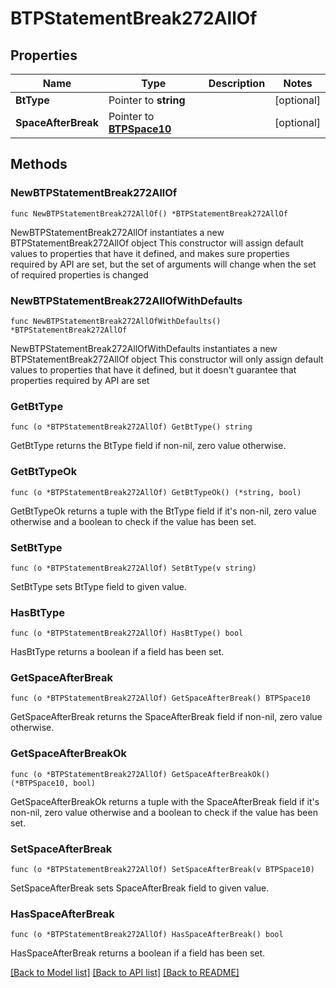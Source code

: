 # BTPStatementBreak272AllOf

## Properties

Name | Type | Description | Notes
------------ | ------------- | ------------- | -------------
**BtType** | Pointer to **string** |  | [optional] 
**SpaceAfterBreak** | Pointer to [**BTPSpace10**](BTPSpace-10.md) |  | [optional] 

## Methods

### NewBTPStatementBreak272AllOf

`func NewBTPStatementBreak272AllOf() *BTPStatementBreak272AllOf`

NewBTPStatementBreak272AllOf instantiates a new BTPStatementBreak272AllOf object
This constructor will assign default values to properties that have it defined,
and makes sure properties required by API are set, but the set of arguments
will change when the set of required properties is changed

### NewBTPStatementBreak272AllOfWithDefaults

`func NewBTPStatementBreak272AllOfWithDefaults() *BTPStatementBreak272AllOf`

NewBTPStatementBreak272AllOfWithDefaults instantiates a new BTPStatementBreak272AllOf object
This constructor will only assign default values to properties that have it defined,
but it doesn't guarantee that properties required by API are set

### GetBtType

`func (o *BTPStatementBreak272AllOf) GetBtType() string`

GetBtType returns the BtType field if non-nil, zero value otherwise.

### GetBtTypeOk

`func (o *BTPStatementBreak272AllOf) GetBtTypeOk() (*string, bool)`

GetBtTypeOk returns a tuple with the BtType field if it's non-nil, zero value otherwise
and a boolean to check if the value has been set.

### SetBtType

`func (o *BTPStatementBreak272AllOf) SetBtType(v string)`

SetBtType sets BtType field to given value.

### HasBtType

`func (o *BTPStatementBreak272AllOf) HasBtType() bool`

HasBtType returns a boolean if a field has been set.

### GetSpaceAfterBreak

`func (o *BTPStatementBreak272AllOf) GetSpaceAfterBreak() BTPSpace10`

GetSpaceAfterBreak returns the SpaceAfterBreak field if non-nil, zero value otherwise.

### GetSpaceAfterBreakOk

`func (o *BTPStatementBreak272AllOf) GetSpaceAfterBreakOk() (*BTPSpace10, bool)`

GetSpaceAfterBreakOk returns a tuple with the SpaceAfterBreak field if it's non-nil, zero value otherwise
and a boolean to check if the value has been set.

### SetSpaceAfterBreak

`func (o *BTPStatementBreak272AllOf) SetSpaceAfterBreak(v BTPSpace10)`

SetSpaceAfterBreak sets SpaceAfterBreak field to given value.

### HasSpaceAfterBreak

`func (o *BTPStatementBreak272AllOf) HasSpaceAfterBreak() bool`

HasSpaceAfterBreak returns a boolean if a field has been set.


[[Back to Model list]](../README.md#documentation-for-models) [[Back to API list]](../README.md#documentation-for-api-endpoints) [[Back to README]](../README.md)


